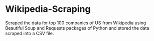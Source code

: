 # Wikipedia-Scraping
Scraped the data for top 100 companies of US from Wikipedia using Beautiful Soup and Requests packages of Python and stored the data scraped into a CSV file.
